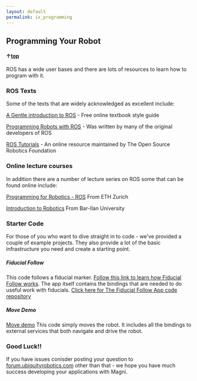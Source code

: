 ```yaml
---
layout: default
permalink: ix_programming
---
```


##	Programming Your Robot

#### &uarr;[top](https://ubiquityrobotics.github.io/learn/)

ROS has a wide user bases and there are lots of resources to learn how to program with it.

### ROS Texts

Some of the texts that are widely acknowledged as excellent include:

[A Gentle introduction to ROS](https://cse.sc.edu/~jokane/agitr/ ) - Free online textbook style guide

[Programming Robots with ROS](http://wiki.ros.org/Books/Programming_Robots_with_ROS) - Was written by many of the original developers of ROS

[ROS Tutorials](http://wiki.ros.org/ROS/Tutorials) - An online resource maintained by The Open Source Robotics Foundation

### Online lecture courses
In addition there are a number of lecture series on ROS some that can be found online include:

[Programming for Robotics - ROS](http://www.rsl.ethz.ch/education-students/lectures/ros.html) From ETH Zurich

[Introduction to Robotics](http://u.cs.biu.ac.il/~yehoshr1/89-685/) From Bar-Ilan University

### Starter Code

For those of you who want to dive straight in to code - we've provided a couple of example projects. They also provide a lot of the basic infrastructure you need and create a starting point.

##### Fiducial Follow
This code follows a fiducial marker. [Follow this link to learn how Fiducial Follow works](https://ubiquityrobotics.github.io/learn/fiducial_follow_app). The app itself contains the bindings that are needed to do useful work with fiducials. [Click here for The Fiducial Follow App code repository ](https://github.com/UbiquityRobotics/demos/tree/master/fiducial_follow) 

##### Move Demo
[Move demo](https://github.com/UbiquityRobotics/demos/tree/master/move_demo) This code simply moves the robot. It includes all the bindings to external services that both navigate and drive the robot.

### Good Luck!!

If you have issues conisder posting your question to [forum.ubiquityrobotics.com](https://forum.ubiquityrobotics.com/) other than that - we hope you have much success developing your applications with Magni.

<!--
12.	Writing Your First Script
13.	Creating a Map
14.	Autonomous Driving
15.	Going Forward and Avoiding Obstacles with Code
16.	Going to a Specific Location on Your Map Using Code
17.	Monitor Magni Battery Status
18.	Button Events
19.	What to Read Next
-->

